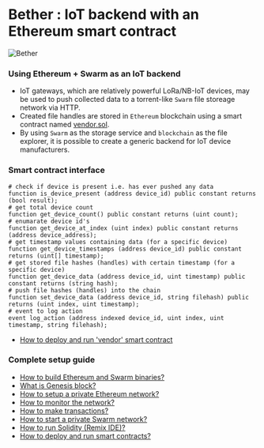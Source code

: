 # Bether : IoT backend with an Ethereum smart contract

![Bether](https://github.com/kozyilmaz/bether/raw/master/readme/ethstats.png "Proof-of-concept IoT backend")

### Using Ethereum + Swarm as an IoT backend
* IoT gateways, which are relatively powerful LoRa/NB-IoT devices, may be used to push collected data to a torrent-like ```Swarm``` file storeage network via HTTP.
* Created file handles are stored in ```Ethereum``` blockchain using a smart contract named [vendor.sol](ethereum/vendor.sol).
* By using ```Swarm``` as the storage service  and ```blockchain``` as the file explorer, it is possible to create a generic backend for IoT device manufacturers.

### Smart contract interface
```shell
# check if device is present i.e. has ever pushed any data
function is_device_present (address device_id) public constant returns (bool result);
# get total device count
function get_device_count() public constant returns (uint count);
# enumarate device id's
function get_device_at_index (uint index) public constant returns (address device_address);
# get timestamp values containing data (for a specific device)
function get_device_timestamps (address device_id) public constant returns (uint[] timestamp);
# get stored file hashes (handles) with certain timestamp (for a specific device)
function get_device_data (address device_id, uint timestamp) public constant returns (string hash);
# push file hashes (handles) into the chain
function set_device_data (address device_id, string filehash) public returns (uint index, uint timestamp);
# event to log action
event log_action (address indexed device_id, uint index, uint timestamp, string filehash);
```
* [How to deploy and run 'vendor' smart contract](ethereum/README.md)

### Complete setup guide
* [How to build Ethereum and Swarm binaries?](readme/README.build.md)
* [What is Genesis block?](readme/README.genesis.md)
* [How to setup a private Ethereum network?](readme/README.network.md)
* [How to monitor the network?](readme/README.monitor.md)
* [How to make transactions?](readme/README.transaction.md)
* [How to start a private Swarm network?](readme/README.swarm.md)
* [How to run Solidity (Remix IDE)?](readme/README.solidity.md)
* [How to deploy and run smart contracts?](readme/README.smartcontracts.md)

